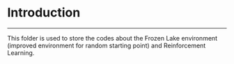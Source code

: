 # Introduction
----------------------------------------------------------------------------------
This folder is used to store the codes about the Frozen Lake environment (improved environment for random starting point) and Reinforcement Learning.  
